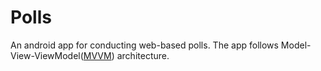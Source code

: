 # Polls
An android app for conducting web-based polls. The app follows Model-View-ViewModel([MVVM][mvvm-url]) architecture.

[mvvm-url]: https://developer.android.com/jetpack/docs/guide
